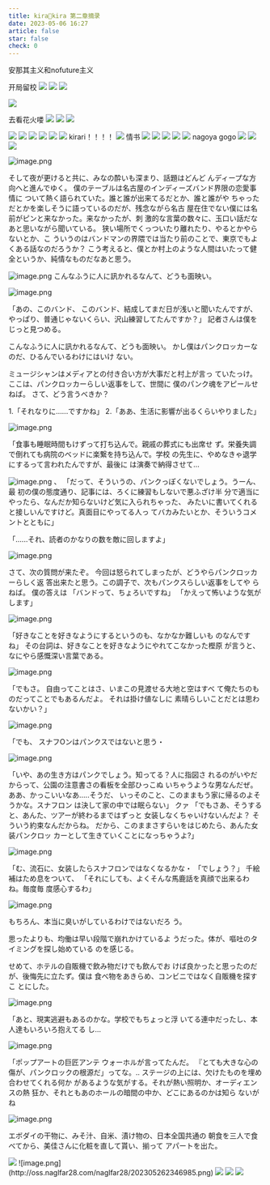 ```yaml
---
title: kira🌟kira 第二章摘录
date: 2023-05-06 16:27
article: false
star: false
check: 0
---
```


安那其主义和nofuture主义

开局留校
<img src="http://oss.naglfar28.com/naglfar28/202305061626735.png"/>
<img src="http://oss.naglfar28.com/naglfar28/202305061629237.png"/>
<img src="http://oss.naglfar28.com/naglfar28/202305062201167.png"/>

<img src="http://oss.naglfar28.com/naglfar28/202305062205664.png"/>

去看花火喽
<img src="http://oss.naglfar28.com/naglfar28/202305062207051.png"/>
<img src="http://oss.naglfar28.com/naglfar28/202305062230508.png"/>
<img src="http://oss.naglfar28.com/naglfar28/202305062233081.png"/>

<img src="http://oss.naglfar28.com/naglfar28/202305062246105.png"/>
<img src="http://oss.naglfar28.com/naglfar28/202305062247408.png"/>

<img src="http://oss.naglfar28.com/naglfar28/202305062253836.png"/>

<img src="http://oss.naglfar28.com/naglfar28/202305062301911.png"/>
<img src="http://oss.naglfar28.com/naglfar28/202305062304547.png"/>
<img src="http://oss.naglfar28.com/naglfar28/202305062307365.png"/>
kirari！！！！

<img src="http://oss.naglfar28.com/naglfar28/202305062314332.png"/>
情书
<img src="http://oss.naglfar28.com/naglfar28/202305062322484.png"/>
<img src="http://oss.naglfar28.com/naglfar28/202305062322617.png"/>
<img src="http://oss.naglfar28.com/naglfar28/202305062323578.png"/>

<img src="http://oss.naglfar28.com/naglfar28/202305062336593.png"/>

<img src="http://oss.naglfar28.com/naglfar28/202305062357490.png"/>
nagoya gogo

<img src="http://oss.naglfar28.com/naglfar28/202305070020502.png"/>

 <img src="http://oss.naglfar28.com/naglfar28/202305071104062.png"/>

 


<img src="http://oss.naglfar28.com/naglfar28/202305152258930.png"/>


![image.png](http://oss.naglfar28.com/naglfar28/202305262153528.png)

そして夜が更けると共に、みなの酔いも深まり、話題はどんど んディープな方向へと進んでゆく。
僕のテーブルは名古屋のインディーズバンド界限の恋愛事情に
ついて熱く語られていた。誰と誰が出来てるだとか、誰と誰がや ちゃっただとかを楽しそうに語っているのだが、残念ながら名古
屋在住でない僕には名前がピンと来なかった。来なかったが、刺
激的な言葉の数々に、玉口い話だなあと思いながら聞いている。
狭い場所でくっついたり離れたり、やるとかやらないとか、こ
ういうのはバンドマンの界隈では当たり前のことで、東京でもよくある話なのだろうか？
こう考えると、僕とか村上のような人間はいたって健全というか、純情なものだなあと思う。


![image.png](http://oss.naglfar28.com/naglfar28/202305262158837.png)
こんなふうに人に訊かれるなんて、どうも面映い。


![image.png](http://oss.naglfar28.com/naglfar28/202305262200317.png)

「あの、このバンド、 このバンド、結成してまだ日が浅いと聞いたんですが、 やっぱり、普通じゃないくらい、沢山練習してたんですか？」 記者さんは僕をじっと見つめる。

こんなふうに人に訊かれるなんて、どうも面映い。 かし僕はパンクロッカーなのだ、ひるんでいるわけにはいけ
ない。

ミュージシャンはメディアとの付き合い方が大事だと村上が言っ ていたっけ。ここは、パンクロッカーらしい返事をして、世間に
僕のパンク魂をアピールせねば。
さて、どう言うべきか？

1.「それなりに…...ですかね」
2.「ああ、生活に影響が出るくらいやりました」


![image.png](http://oss.naglfar28.com/naglfar28/202305262201981.png)

「食事も睡眠時間もけずって打ち込んで。親戚の葬式にも出席せ
ず。栄養失調で倒れても病院のベッドに楽繋を持ち込んで。学校 の先生に、やめなきゃ退学にするって言われたんですが、最後に
は演奏で納得させて…

![image.png](http://oss.naglfar28.com/naglfar28/202305262202713.png)
、
「だって、そういうの、パンクっぽくないでしょう。うーん、最 初の僕の態度通り、記事には、ろくに練習もしないで悪ふざけ半 分で適当にやったら、なんだか知らないけど気に入られちゃった、 みたいに書いてくれると接しいんですけど。真面目にやってる人っ てバカみたいとか、そういうコメントとともに」

「......それ、読者のかなりの数を敵に回しますよ」


![image.png](http://oss.naglfar28.com/naglfar28/202305262204188.png)

さて、次の質問が来たぞ。
今回は怒られてしまったが、どうやらパンクロッカーらしく返 答出来たと思う。この調子で、次もパンクスらしい返事をしてや
らねば。
僕の答えは
「バンドって、ちょろいですね」
「かえって怖いような気がします」


![image.png](http://oss.naglfar28.com/naglfar28/202305262213999.png)

「好きなことを好きなようにするというのも、なかなか難しいも
のなんですね」
その台詞は、好きなことを好きなようにやれてこなかった樫原
が言うと、なにやら感慨深い言葉である。

![image.png](http://oss.naglfar28.com/naglfar28/202305262213724.png)

「でもさ。 自由ってことはさ、いまこの見渡せる大地と空はすべ
て俺たちのものだってことでもあるんだよ。 それは掛け値なしに 素晴らしいことだとは思わないかい？」

![image.png](http://oss.naglfar28.com/naglfar28/202305262217095.png)

「でも、 スナフOンはパンクスではないと思う・


![image.png](http://oss.naglfar28.com/naglfar28/202305262218891.png)


「いや、あの生き方はパンクでしょう。知ってる？人に指図さ
れるのがいやだからって、公園の注意書さの看板を全部ひっこぬ いちゃうような男なんだぜ。ああ、かっこいいなあ…..そうだ、 いっそのこと、このままもう家に帰るのよそうかな。スナフロン は決して家の中では眠らない」 クァ 「でもさあ、そうすると、あんた、ツアーが終わるまではずっと
女装しなくちゃいけないんだよ？ そういう約束なんだからね。 だから、このままさすらいをはじめたら、あんた女装パンクロッ カーとして生きていくことになっちゃうよ?」

![image.png](http://oss.naglfar28.com/naglfar28/202305262221279.png)


「む、流石に、女装したらスナフロンではなくなるかな・
「でしょう？」 千絵補はため息をついて、 「それにしても、よくそんな馬鹿話を真顔で出来るわね。毎度毎
度感心するわ」




![image.png](http://oss.naglfar28.com/naglfar28/202305262225248.png)

もちろん、本当に臭いがしているわけではないだろ
う。

思ったよりも、均働は早い段階で崩れかけているよ
うだった。体が、嘔吐のタイミングを探し始めている
のを感じる。

せめて、ホテルの自販機で飲み物だけでも飲んでお
けば良かったと思ったのだが、後悔先に立たず。僕は
食べ物をあきらめ、コンビニではなく自販機を探すこ
とにした。

![image.png](http://oss.naglfar28.com/naglfar28/202305262241915.png)


「あと、現実逃避もあるのかな。学校でもちょっと浮
いてる連中だったし、本人達もいろいろ抱えてる
し…


![image.png](http://oss.naglfar28.com/naglfar28/202305262242679.png)


「ポップアートの巨匠アンテ ウォーホルが言ってたんだ。 『とても大きな心の傷が、パンクロックの根源だ」ってな。..
ステージの上には、欠けたものを埋め合わせてくれる何か
があるような気がする。それが熱い照明か、オーディエンスの熱
狂か、それともあのホールの暗間の中か、どこにあるのかは知ら
ないがね

![image.png](http://oss.naglfar28.com/naglfar28/202305262247339.png)


エボダイの干物に、みそ汁、自米、漬け物の、日本全国共通の 朝食を三人で食べてから、美佳さんに化粧を直して貰い、揃って
アパートを出た。

<img src="http://oss.naglfar28.com/naglfar28/202305262308401.png"/>
![image.png](http://oss.naglfar28.com/naglfar28/202305262346985.png)

<img src="http://oss.naglfar28.com/naglfar28/202305262339480.png"/>


<img src="http://oss.naglfar28.com/naglfar28/202305262332827.png"/>
<img src="http://oss.naglfar28.com/naglfar28/202305262333894.png"/>
